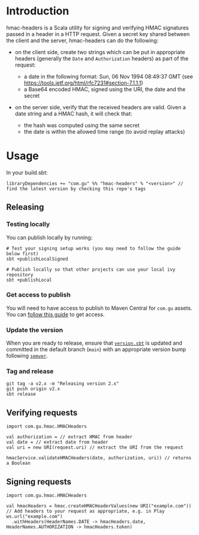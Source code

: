 # Introduction

hmac-headers is a Scala utility for signing and verifying HMAC signatures passed in a header in a HTTP request.
Given a secret key shared between the client and the server, hmac-headers can do the following:

- on the client side, create two strings which can be put in appropriate headers (generally the `Date` and `Authorization` headers) as part of the request:
  - a date in the following format: Sun, 06 Nov 1994 08:49:37 GMT (see https://tools.ietf.org/html/rfc7231#section-7.1.1.1)
  - a Base64 encoded HMAC, signed using the URI, the date and the secret

- on the server side, verify that the received headers are valid. Given a date string and a HMAC hash, it will check that:
  - the hash was computed using the same secret
  - the date is within the allowed time range (to avoid replay attacks)

# Usage

In your build.sbt:

```
libraryDependencies += "com.gu" %% "hmac-headers" % "<version>" // find the latest version by checking this repo's tags
```

## Releasing

### Testing locally

You can publish locally by running:

```shell
# Test your signing setup works (you may need to follow the guide below first)
sbt +publishLocalSigned

# Publish locally so that other projects can use your local ivy repository
sbt +publishLocal
```

### Get access to publish
You will need to have access to publish to Maven Central for `com.gu` assets. 
You can [follow this guide](https://docs.google.com/document/d/1rNXjoZDqZMsQblOVXPAIIOMWuwUKe3KzTCttuqS7AcY/edit#heading=h.651termw35o0) 
to get access.

### Update the version
When you are ready to release, ensure that [`version.sbt`](./version.sbt) is updated and committed in the default branch
(`main`) with an appropriate version bump following [`semver`](https://semver.org/).

### Tag and release
```shell
git tag -a v2.x -m "Releasing version 2.x"
git push origin v2.x
sbt release
````

## Verifying requests

```
import com.gu.hmac.HMACHeaders

val authorization = // extract HMAC from header
val date = // extract date from header
val uri = new URI(request.uri) // extract the URI from the request

hmacService.validateHMACHeaders(date, authorization, uri)) // returns a Boolean
```

## Signing requests


```
import com.gu.hmac.HMACHeaders

val hmacHeaders = hmac.createHMACHeaderValues(new URI("example.com"))
// Add headers to your request as appropriate, e.g. in Play
ws.url("example.com")
  .withHeaders(HeaderNames.DATE -> hmacHeaders.date, HeaderNames.AUTHORIZATION -> hmacHeaders.token)
```

